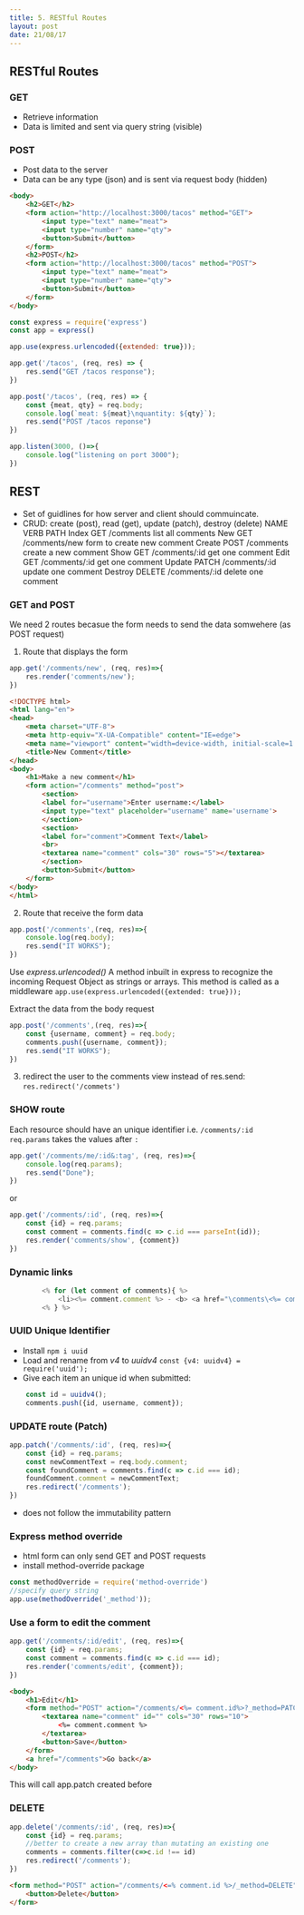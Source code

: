 ```yaml
---
title: 5. RESTful Routes
layout: post
date: 21/08/17
---
```


## RESTful Routes

### GET
- Retrieve information
- Data is limited and sent via query string (visible)

### POST
- Post data to the server
- Data can be any type (json) and is sent via request body (hidden)

```html
<body>
    <h2>GET</h2>
    <form action="http://localhost:3000/tacos" method="GET">
        <input type="text" name="meat">
        <input type="number" name="qty">
        <button>Submit</button>
    </form>
    <h2>POST</h2>
    <form action="http://localhost:3000/tacos" method="POST">
        <input type="text" name="meat">
        <input type="number" name="qty">
        <button>Submit</button>
    </form>
</body>
```

```js
const express = require('express')
const app = express()

app.use(express.urlencoded({extended: true}));

app.get('/tacos', (req, res) => {
    res.send("GET /tacos response");
})

app.post('/tacos', (req, res) => {
    const {meat, qty} = req.body;
    console.log(`meat: ${meat}\nquantity: ${qty}`);
    res.send("POST /tacos reponse")
})

app.listen(3000, ()=>{
    console.log("listening on port 3000");
})
```

## REST
- Set of guidlines for how server and client should commuincate.
- CRUD: create (post), read (get), update (patch), destroy (delete)
NAME        VERB       PATH
Index       GET     /comments       list all comments
New         GET     /comments/new   form to create new comment
Create      POST    /comments       create a new comment
Show        GET     /comments/:id   get one comment
Edit        GET     /comments/:id   get one comment
Update      PATCH   /comments/:id   update one comment
Destroy     DELETE  /comments/:id   delete one comment

### GET and POST

We need 2 routes becasue the form needs to send the data somwehere (as POST request)

1. Route that displays the form

```js
app.get('/comments/new', (req, res)=>{
    res.render('comments/new');
})
```

```html
<!DOCTYPE html>
<html lang="en">
<head>
    <meta charset="UTF-8">
    <meta http-equiv="X-UA-Compatible" content="IE=edge">
    <meta name="viewport" content="width=device-width, initial-scale=1.0">
    <title>New Comment</title>
</head>
<body>
    <h1>Make a new comment</h1>
    <form action="/comments" method="post">
        <section>
        <label for="username">Enter username:</label>
        <input type="text" placeholder="username" name='username'>
        </section>
        <section>
        <label for="comment">Comment Text</label>
        <br>
        <textarea name="comment" cols="30" rows="5"></textarea>
        </section>
        <button>Submit</button>
    </form>
</body>
</html>
```

2. Route that receive the form data

```js
app.post('/comments',(req, res)=>{
    console.log(req.body);
    res.send("IT WORKS");
})
```

Use *express.urlencoded()* A method inbuilt in express to recognize the incoming Request Object as strings or arrays. This method is called as a middleware 
`app.use(express.urlencoded({extended: true}));`

Extract the data from the body request

```js
app.post('/comments',(req, res)=>{
    const {username, comment} = req.body;
    comments.push({username, comment});
    res.send("IT WORKS");
})
```

3. redirect the user to the comments view instead of res.send:
`res.redirect('/commets')`

### SHOW route

Each resource should have an unique identifier i.e. `/comments/:id`
`req.params` takes the values after `:`

```js
app.get('/comments/me/:id&:tag', (req, res)=>{
    console.log(req.params);
    res.send("Done");
})
```

or

```js
app.get('/comments/:id', (req, res)=>{
    const {id} = req.params;
    const comment = comments.find(c => c.id === parseInt(id));
    res.render('comments/show', {comment})
})
```

### Dynamic links

```js
        <% for (let comment of comments){ %>
            <li><%= comment.comment %> - <b> <a href="\comments\<%= comment.id %>"><%= comment.username %></a></b></li>
        <% } %>     
```

### UUID Unique Identifier

- Install `npm i uuid`
- Load and rename from *v4* to *uuidv4* `const {v4: uuidv4} = require('uuid');`
- Give each item an unique id when submitted:

```js
    const id = uuidv4();
    comments.push({id, username, comment});
```

### UPDATE route (Patch)

```js
app.patch('/comments/:id', (req, res)=>{
    const {id} = req.params;
    const newCommentText = req.body.comment;
    const foundComment = comments.find(c => c.id === id);
    foundComment.comment = newCommentText;
    res.redirect('/comments');
})
```

- does not follow the immutability pattern

### Express method override

- html form can only send GET and POST requests
- install method-override package

```js
const methodOverride = require('method-override')
//specify query string
app.use(methodOverride('_method'));
```

### Use a form to edit the comment

```js
app.get('/comments/:id/edit', (req, res)=>{
    const {id} = req.params;
    const comment = comments.find(c => c.id === id);
    res.render('comments/edit', {comment});
})
```

```html
<body>
    <h1>Edit</h1>
    <form method="POST" action="/comments/<%= comment.id%>?_method=PATCH">
        <textarea name="comment" id="" cols="30" rows="10">
            <%= comment.comment %>
        </textarea>
        <button>Save</button>
    </form>
    <a href="/comments">Go back</a>
</body>
```
This will call app.patch created before

### DELETE

```js
app.delete('/comments/:id', (req, res)=>{
    const {id} = req.params;
    //better to create a new array than mutating an existing one
    comments = comments.filter(c=>c.id !== id)
    res.redirect('/comments');
})
```

```html
<form method="POST" action="/comments/<=% comment.id %>/_method=DELETE">
    <button>Delete</button>
</form>
```